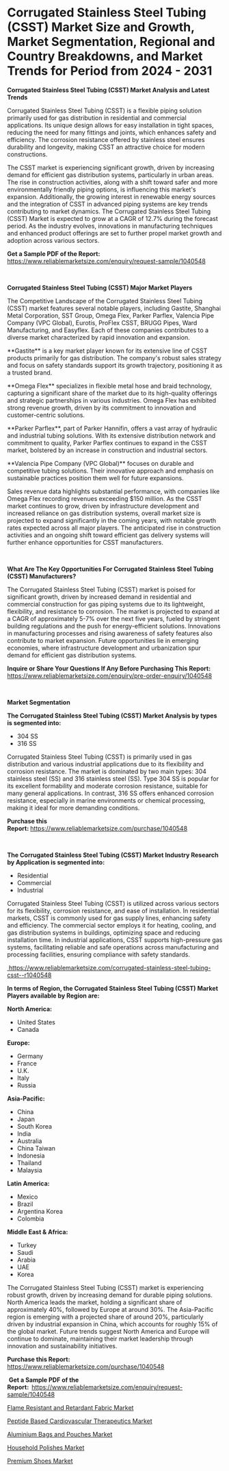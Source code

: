 <p><h1>Corrugated Stainless Steel Tubing (CSST) Market Size and Growth, Market Segmentation, Regional and Country Breakdowns, and Market Trends for Period from 2024 -  2031</h1></p><p><strong>Corrugated Stainless Steel Tubing (CSST) Market Analysis and Latest Trends</strong></p>
<p><p>Corrugated Stainless Steel Tubing (CSST) is a flexible piping solution primarily used for gas distribution in residential and commercial applications. Its unique design allows for easy installation in tight spaces, reducing the need for many fittings and joints, which enhances safety and efficiency. The corrosion resistance offered by stainless steel ensures durability and longevity, making CSST an attractive choice for modern constructions.</p><p>The CSST market is experiencing significant growth, driven by increasing demand for efficient gas distribution systems, particularly in urban areas. The rise in construction activities, along with a shift toward safer and more environmentally friendly piping options, is influencing this market's expansion. Additionally, the growing interest in renewable energy sources and the integration of CSST in advanced piping systems are key trends contributing to market dynamics. The Corrugated Stainless Steel Tubing (CSST) Market is expected to grow at a CAGR of 12.7% during the forecast period. As the industry evolves, innovations in manufacturing techniques and enhanced product offerings are set to further propel market growth and adoption across various sectors.</p></p>
<p><strong>Get a Sample PDF of the Report:&nbsp;</strong> <a href="https://www.reliablemarketsize.com/enquiry/request-sample/1040548?utm_campaign=1832&utm_medium=2&utm_source=Github&utm_content=ia&utm_term=10122024&utm_id=corrugated-stainless-steel-tubing-csst">https://www.reliablemarketsize.com/enquiry/request-sample/1040548</a></p>
<p>&nbsp;</p>
<p><strong>Corrugated Stainless Steel Tubing (CSST) Major Market Players</strong></p>
<p><p>The Competitive Landscape of the Corrugated Stainless Steel Tubing (CSST) market features several notable players, including Gastite, Shanghai Metal Corporation, SST Group, Omega Flex, Parker Parflex, Valencia Pipe Company (VPC Global), Eurotis, ProFlex CSST, BRUGG Pipes, Ward Manufacturing, and Easyflex. Each of these companies contributes to a diverse market characterized by rapid innovation and expansion.</p><p>**Gastite** is a key market player known for its extensive line of CSST products primarily for gas distribution. The company's robust sales strategy and focus on safety standards support its growth trajectory, positioning it as a trusted brand.</p><p>**Omega Flex** specializes in flexible metal hose and braid technology, capturing a significant share of the market due to its high-quality offerings and strategic partnerships in various industries. Omega Flex has exhibited strong revenue growth, driven by its commitment to innovation and customer-centric solutions.</p><p>**Parker Parflex**, part of Parker Hannifin, offers a vast array of hydraulic and industrial tubing solutions. With its extensive distribution network and commitment to quality, Parker Parflex continues to expand in the CSST market, bolstered by an increase in construction and industrial sectors.</p><p>**Valencia Pipe Company (VPC Global)** focuses on durable and competitive tubing solutions. Their innovative approach and emphasis on sustainable practices position them well for future expansions.</p><p>Sales revenue data highlights substantial performance, with companies like Omega Flex recording revenues exceeding $150 million. As the CSST market continues to grow, driven by infrastructure development and increased reliance on gas distribution systems, overall market size is projected to expand significantly in the coming years, with notable growth rates expected across all major players. The anticipated rise in construction activities and an ongoing shift toward efficient gas delivery systems will further enhance opportunities for CSST manufacturers.</p></p>
<p>&nbsp;</p>
<p><strong>What Are The Key Opportunities For Corrugated Stainless Steel Tubing (CSST) Manufacturers?</strong></p>
<p><p>The Corrugated Stainless Steel Tubing (CSST) market is poised for significant growth, driven by increased demand in residential and commercial construction for gas piping systems due to its lightweight, flexibility, and resistance to corrosion. The market is projected to expand at a CAGR of approximately 5-7% over the next five years, fueled by stringent building regulations and the push for energy-efficient solutions. Innovations in manufacturing processes and rising awareness of safety features also contribute to market expansion. Future opportunities lie in emerging economies, where infrastructure development and urbanization spur demand for efficient gas distribution systems.</p></p>
<p><strong>Inquire or Share Your Questions If Any Before Purchasing This Report:</strong> <a href="https://www.reliablemarketsize.com/enquiry/pre-order-enquiry/1040548?utm_campaign=1832&utm_medium=2&utm_source=Github&utm_content=ia&utm_term=10122024&utm_id=corrugated-stainless-steel-tubing-csst">https://www.reliablemarketsize.com/enquiry/pre-order-enquiry/1040548</a></p>
<p>&nbsp;</p>
<p><strong>Market Segmentation</strong></p>
<p><strong>The Corrugated Stainless Steel Tubing (CSST) Market Analysis by types is segmented into:</strong></p>
<p><ul><li>304 SS</li><li>316 SS</li></ul></p>
<p><p>Corrugated Stainless Steel Tubing (CSST) is primarily used in gas distribution and various industrial applications due to its flexibility and corrosion resistance. The market is dominated by two main types: 304 stainless steel (SS) and 316 stainless steel (SS). Type 304 SS is popular for its excellent formability and moderate corrosion resistance, suitable for many general applications. In contrast, 316 SS offers enhanced corrosion resistance, especially in marine environments or chemical processing, making it ideal for more demanding conditions.</p></p>
<p><strong>Purchase this Report:&nbsp;</strong><a href="https://www.reliablemarketsize.com/purchase/1040548?utm_campaign=1832&utm_medium=2&utm_source=Github&utm_content=ia&utm_term=10122024&utm_id=corrugated-stainless-steel-tubing-csst">https://www.reliablemarketsize.com/purchase/1040548</a></p>
<p>&nbsp;</p>
<p><strong>The Corrugated Stainless Steel Tubing (CSST) Market Industry Research by Application is segmented into:</strong></p>
<p><ul><li>Residential</li><li>Commercial</li><li>Industrial</li></ul></p>
<p><p>Corrugated Stainless Steel Tubing (CSST) is utilized across various sectors for its flexibility, corrosion resistance, and ease of installation. In residential markets, CSST is commonly used for gas supply lines, enhancing safety and efficiency. The commercial sector employs it for heating, cooling, and gas distribution systems in buildings, optimizing space and reducing installation time. In industrial applications, CSST supports high-pressure gas systems, facilitating reliable and safe operations across manufacturing and processing facilities, ensuring compliance with safety standards.</p></p>
<p><a href="https://www.reliablemarketsize.com/corrugated-stainless-steel-tubing-csst--r1040548?utm_campaign=1832&utm_medium=2&utm_source=Github&utm_content=ia&utm_term=10122024&utm_id=corrugated-stainless-steel-tubing-csst">&nbsp;https://www.reliablemarketsize.com/corrugated-stainless-steel-tubing-csst--r1040548</a></p>
<p><strong>In terms of Region, the Corrugated Stainless Steel Tubing (CSST) Market Players available by Region are:</strong></p>
<p>
    <p> <strong> North America: </strong>
        <ul>
            <li>United States</li>
            <li>Canada</li>
        </ul>
        </p> 
    <p> <strong> Europe: </strong>
        <ul>
            <li>Germany</li>
            <li>France</li>
            <li>U.K.</li>
            <li>Italy</li>
            <li>Russia</li>
        </ul>
        </p> 
    <p> <strong> Asia-Pacific: </strong>
        <ul>
            <li>China</li>
            <li>Japan</li>
            <li>South Korea</li>
            <li>India</li>
            <li>Australia</li>
            <li>China Taiwan</li>
            <li>Indonesia</li>
            <li>Thailand</li>
            <li>Malaysia</li>
        </ul>
        </p> 
    <p> <strong> Latin America: </strong>
        <ul>
            <li>Mexico</li>
            <li>Brazil</li>
            <li>Argentina Korea</li>
            <li>Colombia</li>
        </ul>
        </p> 
    <p> <strong> Middle East & Africa: </strong>
        <ul>
            <li>Turkey</li>
            <li>Saudi</li>
            <li>Arabia</li>
            <li>UAE</li>
            <li>Korea</li>
        </ul>
    </p>
    </p>
<p><p>The Corrugated Stainless Steel Tubing (CSST) market is experiencing robust growth, driven by increasing demand for durable piping solutions. North America leads the market, holding a significant share of approximately 40%, followed by Europe at around 30%. The Asia-Pacific region is emerging with a projected share of around 20%, particularly driven by industrial expansion in China, which accounts for roughly 15% of the global market. Future trends suggest North America and Europe will continue to dominate, maintaining their market leadership through innovation and sustainability initiatives.</p></p>
<p><strong>Purchase this Report: </strong><a href="https://www.reliablemarketsize.com/purchase/1040548?utm_campaign=1832&utm_medium=2&utm_source=Github&utm_content=ia&utm_term=10122024&utm_id=corrugated-stainless-steel-tubing-csst">https://www.reliablemarketsize.com/purchase/1040548</a></p>
<p>&nbsp;<strong>Get a Sample PDF of the Report:&nbsp;&nbsp;</strong><a href="https://www.reliablemarketsize.com/enquiry/request-sample/1040548?utm_campaign=1832&utm_medium=2&utm_source=Github&utm_content=ia&utm_term=10122024&utm_id=corrugated-stainless-steel-tubing-csst">https://www.reliablemarketsize.com/enquiry/request-sample/1040548</a></p>
<p><strong></strong></p>
<p><p><a href="https://www.linkedin.com/pulse/c-hannibex-sqmmf?utm_campaign=1832&utm_medium=2&utm_source=Github&utm_content=ia&utm_term=10122024&utm_id=corrugated-stainless-steel-tubing-csst">Flame Resistant and Retardant Fabric Market</a></p><p><a href="https://www.linkedin.com/pulse/thorough-examinati-insightronics-rah0f?utm_campaign=1832&utm_medium=2&utm_source=Github&utm_content=ia&utm_term=10122024&utm_id=corrugated-stainless-steel-tubing-csst">Peptide Based Cardiovascular Therapeutics Market</a></p><p><a href="https://www.linkedin.com/pulse/growth-forecast-aluminium-bags-pouches-industry-projected-lnoec?utm_campaign=1832&utm_medium=2&utm_source=Github&utm_content=ia&utm_term=10122024&utm_id=corrugated-stainless-steel-tubing-csst">Aluminium Bags and Pouches Market</a></p><p><a href="https://www.linkedin.com/pulse/household-polishes-market-outlook-from-2024-2031-trends-application-hu7ic?utm_campaign=1832&utm_medium=2&utm_source=Github&utm_content=ia&utm_term=10122024&utm_id=corrugated-stainless-steel-tubing-csst">Household Polishes Market</a></p><p><a href="https://www.linkedin.com/pulse/c-hannibex-sqmmf?utm_campaign=1832&utm_medium=2&utm_source=Github&utm_content=ia&utm_term=10122024&utm_id=corrugated-stainless-steel-tubing-csst">Premium Shoes Market</a></p></p>